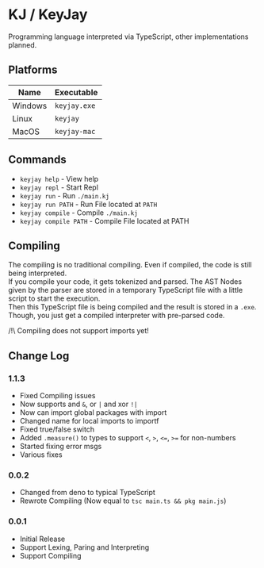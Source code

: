 # KJ / KeyJay
Programming language interpreted via TypeScript, other implementations planned.  
## Platforms
| Name | Executable |
|-|-|
| Windows | `keyjay.exe` |
| Linux | `keyjay` |
| MacOS | `keyjay-mac` |
## Commands
* `keyjay help` - View help
* `keyjay repl` - Start Repl
* `keyjay run` - Run `./main.kj`
* `keyjay run PATH` - Run File located at `PATH`
* `keyjay compile` - Compile `./main.kj`
* `keyjay compile PATH` - Compile File located at PATH
## Compiling
The compiling is no traditional compiling. Even if compiled, the code is still being interpreted.  
If you compile your code, it gets tokenized and parsed. The AST Nodes given by the parser are stored in a temporary TypeScript file with a little script to start the execution.  
Then this TypeScript file is being compiled and the result is stored in a `.exe`.  
Though, you just get a compiled interpreter with pre-parsed code.  

/!\ Compiling does not support imports yet!

## Change Log
### 1.1.3
* Fixed Compiling issues
* Now supports and `&`, or `|` and xor `!|`
* Now can import global packages with import
* Changed name for local imports to importf
* Fixed true/false switch
* Added `.measure()` to types to support `<`, `>`, `<=`, `>=` for non-numbers
* Started fixing error msgs
* Various fixes
### 0.0.2
* Changed from deno to typical TypeScript
* Rewrote Compiling (Now equal to `tsc main.ts && pkg main.js`)
### 0.0.1
* Initial Release
* Support Lexing, Paring and Interpreting
* Support Compiling